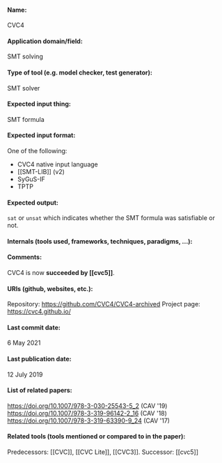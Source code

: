 #### Name:
CVC4

#### Application domain/field:
SMT solving

#### Type of tool (e.g. model checker, test generator):
SMT solver

#### Expected input thing:
SMT formula

#### Expected input format:
One of the following:
- CVC4 native input language
- [[SMT-LIB]] (v2)
- SyGuS-IF
- TPTP

#### Expected output:
`sat` or `unsat` which indicates whether the SMT formula was satisfiable or not.

#### Internals (tools used, frameworks, techniques, paradigms, ...):

#### Comments:
CVC4 is now **succeeded by [[cvc5]]**.

#### URIs (github, websites, etc.):
Repository: https://github.com/CVC4/CVC4-archived
Project page: https://cvc4.github.io/

#### Last commit date:
6 May 2021

#### Last publication date:
12 July 2019

#### List of related papers:
https://doi.org/10.1007/978-3-030-25543-5_2 (CAV '19)
https://doi.org/10.1007/978-3-319-96142-2_16 (CAV '18)
https://doi.org/10.1007/978-3-319-63390-9_24 (CAV '17)

#### Related tools (tools mentioned or compared to in the paper):
Predecessors: [[CVC]], [[CVC Lite]], [[CVC3]].
Successor: [[cvc5]]
